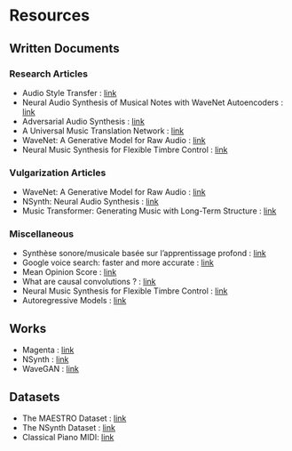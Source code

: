 # Resources


## Written Documents

### Research Articles

- Audio Style Transfer : [link](https://www.researchgate.net/publication/320754682 "Audio Style Transfer")
- Neural Audio Synthesis of Musical Notes with WaveNet Autoencoders : [link](https://arxiv.org/abs/1704.01279 "Neural Audio Synthesis")
- Adversarial Audio Synthesis : [link](https://arxiv.org/abs/1802.04208 "Adversarial Audio Synthesis")
- A Universal Music Translation Network : [link](https://arxiv.org/abs/1805.07848 "Music Translation Network")
- WaveNet: A Generative Model for Raw Audio : [link](https://arxiv.org/abs/1609.03499 "WaveNet")
- Neural Music Synthesis for Flexible Timbre Control : [link](https://arxiv.org/abs/1811.00223 "Neural Music Synthesis")

### Vulgarization Articles

- WaveNet: A Generative Model for Raw Audio : [link](https://deepmind.com/blog/wavenet-generative-model-raw-audio/ "WaveNet")
- NSynth: Neural Audio Synthesis : [link](https://magenta.tensorflow.org/nsynth "NSynth")
- Music Transformer: Generating Music with Long-Term Structure : [link](https://magenta.tensorflow.org/music-transformer "Music Transformer")

### Miscellaneous

- Synthèse sonore/musicale basée sur l’apprentissage profond : [link](http://dept-info.labri.fr/~hanna/Stages/rapport-de-stage.pdf "Synthèse sonore par apprentissage profond")
- Google voice search: faster and more accurate : [link](https://ai.googleblog.com/2015/09/google-voice-search-faster-and-more.html "Google Voice Search")
- Mean Opinion Score : [link](https://en.wikipedia.org/wiki/Mean_opinion_score "Mean Opinion Score")
- What are causal convolutions ? : [link](https://www.quora.com/What-are-causal-convolutions "Causal Convolutions")
- Neural Music Synthesis for Flexible Timbre Control : [link](https://neural-music-synthesis.github.io/ "Neural Music Synthesis")
- Autoregressive Models : [link](https://deepgenerativemodels.github.io/notes/autoregressive/ "Autoregressive Models")

## Works

- Magenta : [link](https://github.com/tensorflow/magenta "Magenta")
- NSynth : [link](https://github.com/tensorflow/magenta/tree/master/magenta/models/nsynth "NSynth")
- WaveGAN : [link](https://github.com/chrisdonahue/wavegan "WaveGan")


## Datasets

- The MAESTRO Dataset : [link](https://magenta.tensorflow.org/datasets/maestro "MAESTRO")
- The NSynth Dataset : [link](https://magenta.tensorflow.org/datasets/nsynth "NSynth")
- Classical Piano MIDI: [link](http://www.piano-midi.de/ "Piano MIDI")